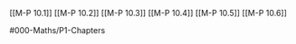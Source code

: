 [[M-P 10.1]]
[[M-P 10.2]]
[[M-P 10.3]]
[[M-P 10.4]]
[[M-P 10.5]]
[[M-P 10.6]]

#000-Maths/P1-Chapters 
